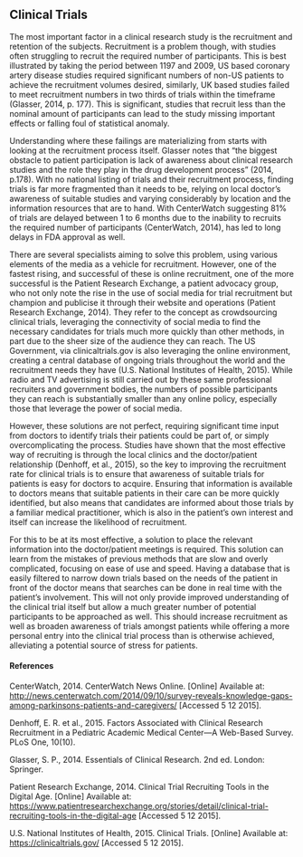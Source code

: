 ## Clinical Trials

The most important factor in a clinical research study is the recruitment and retention of the subjects. Recruitment is a problem though, with studies often struggling to recruit the required number of participants. This is best illustrated by taking the period between 1197 and 2009, US based coronary artery disease studies required significant numbers of non-US patients to achieve the recruitment volumes desired, similarly, UK based studies failed to meet recruitment numbers in two thirds of trials within the timeframe (Glasser, 2014, p. 177). This is significant, studies that recruit less than the nominal amount of participants can lead to the study missing important effects or falling foul of statistical anomaly. 

Understanding where these failings are materializing from starts with looking at the recruitment process itself. Glasser notes that “the biggest obstacle to patient participation is lack of awareness about clinical research studies and the role they play in the drug development process” (2014, p.178). With no national listing of trials and their recruitment process, finding trials is far more fragmented than it needs to be, relying on local doctor’s awareness of suitable studies and varying considerably by location and the information resources that are to hand. With CenterWatch suggesting 81% of trials are delayed between 1 to 6 months due to the inability to recruits the required number of participants (CenterWatch, 2014), has led to long delays in FDA approval as well. 

There are several specialists aiming to solve this problem, using various elements of the media as a vehicle for recruitment. However, one of the fastest rising, and successful of these is online recruitment, one of the more successful is the Patient Research Exchange, a patient advocacy group, who not only note the rise in the use of social media for trial recruitment but champion and publicise it through their website and operations (Patient Research Exchange, 2014). They refer to the concept as crowdsourcing clinical trials, leveraging the connectivity of social media to find the necessary candidates for trials much more quickly than other methods, in part due to the sheer size of the audience they can reach. The US Government, via clinicaltrials.gov is also leveraging the online environment, creating a central database of ongoing trials throughout the world and the recruitment needs they have (U.S. National Institutes of Health, 2015). While radio and TV advertising is still carried out by these same professional recruiters and government bodies, the numbers of possible participants they can reach is substantially smaller than any online policy, especially those that leverage the power of social media. 

However, these solutions are not perfect, requiring significant time input from doctors to identify trials their patients could be part of, or simply overcomplicating the process. Studies have shown that the most effective way of recruiting is through the local clinics and the doctor/patient relationship (Denhoff, et al., 2015), so the key to improving the recruitment rate for clinical trials is to ensure that awareness of suitable trials for patients is easy for doctors to acquire. Ensuring that information is available to doctors means that suitable patients in their care can be more quickly identified, but also means that candidates are informed about those trials by a familiar medical practitioner, which is also in the patient’s own interest and itself can increase the likelihood of recruitment. 

For this to be at its most effective, a solution to place the relevant information into the doctor/patient meetings is required. This solution can learn from the mistakes of previous methods that are slow and overly complicated, focusing on ease of use and speed. Having a database that is easily filtered to narrow down trials based on the needs of the patient in front of the doctor means that searches can be done in real time with the patient’s involvement. This will not only provide improved understanding of the clinical trial itself but allow a much greater number of potential participants to be approached as well. This should increase recruitment as well as broaden awareness of trials amongst patients while offering a more personal entry into the clinical trial process than is otherwise achieved, alleviating a potential source of stress for patients.

#### References

CenterWatch, 2014. CenterWatch News Online. [Online] 
Available at: http://news.centerwatch.com/2014/09/10/survey-reveals-knowledge-gaps-among-parkinsons-patients-and-caregivers/
[Accessed 5 12 2015].

Denhoff, E. R. et al., 2015. Factors Associated with Clinical Research Recruitment in a Pediatric Academic Medical Center—A Web-Based Survey. PLoS One, 10(10).

Glasser, S. P., 2014. Essentials of Clinical Research. 2nd ed. London: Springer.

Patient Research Exchange, 2014. Clinical Trial Recruiting Tools in the Digital Age. [Online] 
Available at: https://www.patientresearchexchange.org/stories/detail/clinical-trial-recruiting-tools-in-the-digital-age
[Accessed 5 12 2015].

U.S. National Institutes of Health, 2015. Clinical Trials. [Online] 
Available at: https://clinicaltrials.gov/
[Accessed 5 12 2015].
